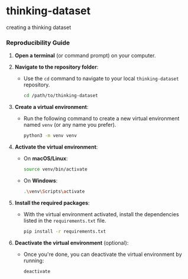 # thinking-dataset
 creating a thinking dataset

### Reproducibility Guide

1. **Open a terminal** (or command prompt) on your computer.

2. **Navigate to the repository folder**:
   - Use the `cd` command to navigate to your local `thinking-dataset` repository.
     ```bash
     cd /path/to/thinking-dataset
     ```

3. **Create a virtual environment**:
   - Run the following command to create a new virtual environment named `venv` (or any name you prefer).
     ```bash
     python3 -m venv venv
     ```

4. **Activate the virtual environment**:
   - On **macOS/Linux**:
     ```bash
     source venv/bin/activate
     ```
   - On **Windows**:
     ```bash
     .\venv\Scripts\activate
     ```

5. **Install the required packages**:
   - With the virtual environment activated, install the dependencies listed in the `requirements.txt` file.
     ```bash
     pip install -r requirements.txt
     ```

7. **Deactivate the virtual environment** (optional):
   - Once you're done, you can deactivate the virtual environment by running:
     ```bash
     deactivate
     ```
